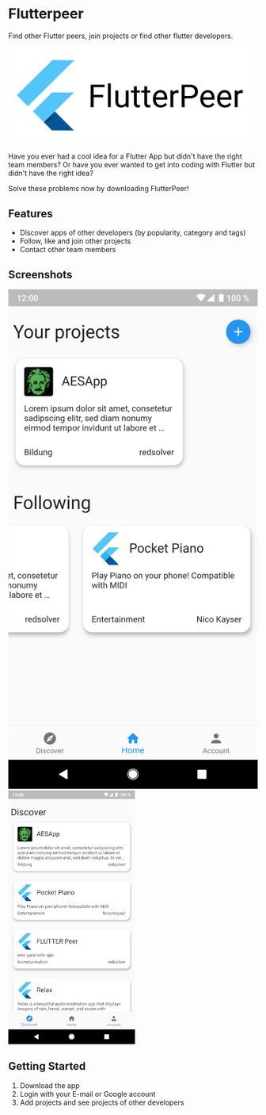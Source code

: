 # Flutterpeer

Find other Flutter peers, join projects or find other flutter developers.

![alt text](https://github.com/daniel-vera-g/flutter-peer/blob/master/assets/FlutterPeer_Logo.jpg "FlutterPeer Logo")

Have you ever had a cool idea for a Flutter App but didn't have the right team members?
Or have you ever wanted to get into coding with Flutter but didn't have the right idea?

Solve these problems now by downloading FlutterPeer!

## Features
- Discover apps of other developers (by popularity, category and tags)
- Follow, like and join other projects
- Contact other team members

## Screenshots

![alt text](https://github.com/daniel-vera-g/flutter-peer/blob/master/assets/Screenshot_20190601-193132.png "Home Page Screenshot")
![alt text](https://github.com/daniel-vera-g/flutter-peer/blob/master/assets/2019-06-01.png "Discover Page Screenshot")

## Getting Started

1. Download the app
2. Login with your E-mail or Google account
3. Add projects and see projects of other developers
